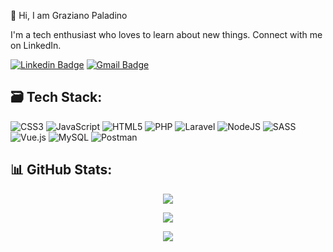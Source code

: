 👋 Hi, I am Graziano Paladino

I'm a tech enthusiast who loves to learn about new things. Connect with me on LinkedIn.

[![Linkedin Badge](https://img.shields.io/badge/-LinkedIn-blue?style=flat-square&logo=Linkedin&logoColor=white&link=https://www.linkedin.com/in/graziano-paladino-b301131ab/)](https://www.linkedin.com/in/graziano-paladino-b301131ab/)
[![Gmail Badge](https://img.shields.io/badge/-Gmail-d14836?style=flat-square&logo=Gmail&logoColor=white&link=paladino.graziano@gmail.com)](mailto:paladino.graziano@gmail.com)

## 🗃️ Tech Stack:

![CSS3](https://img.shields.io/badge/css3-%231572B6.svg?style=plastic&logo=css3&logoColor=white) ![JavaScript](https://img.shields.io/badge/javascript-%23323330.svg?style=plastic&logo=javascript&logoColor=%23F7DF1E) ![HTML5](https://img.shields.io/badge/html5-%23E34F26.svg?style=plastic&logo=html5&logoColor=white) ![PHP](https://img.shields.io/badge/php-%23777BB4.svg?style=plastic&logo=php&logoColor=white) ![Laravel](https://img.shields.io/badge/laravel-%23FF2D20.svg?style=plastic&logo=laravel&logoColor=white) ![NodeJS](https://img.shields.io/badge/node.js-6DA55F?style=plastic&logo=node.js&logoColor=white) ![SASS](https://img.shields.io/badge/SASS-hotpink.svg?style=plastic&logo=SASS&logoColor=white) ![Vue.js](https://img.shields.io/badge/vuejs-%2335495e.svg?style=plastic&logo=vuedotjs&logoColor=%234FC08D) ![MySQL](https://img.shields.io/badge/mysql-%2300f.svg?style=plastic&logo=mysql&logoColor=white) ![Postman](https://img.shields.io/badge/Postman-FF6C37?style=plastic&logo=postman&logoColor=white)

## 📊 GitHub Stats:

<div align="center">
  
![](https://github-readme-stats.vercel.app/api?username=GrPaladino)

</div>

<div align="center">

![](https://github-readme-streak-stats.herokuapp.com/?user=GrPaladino)

</div>

<div align="center">

![](https://github-readme-stats.vercel.app/api/top-langs/?username=GrPaladino)

</div>


<!---
GrPaladino/GrPaladino is a ✨ special ✨ repository because its `README.md` (this file) appears on your GitHub profile.
You can click the Preview link to take a look at your changes.
--->
